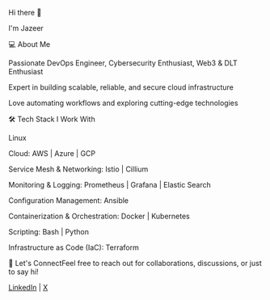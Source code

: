 Hi there 👋

I'm Jazeer

💻 About Me

Passionate DevOps Engineer, Cybersecurity Enthusiast, Web3 & DLT Enthusiast

Expert in building scalable, reliable, and secure cloud infrastructure

Love automating workflows and exploring cutting-edge technologies



🛠️ Tech Stack I Work With

Linux 

Cloud: AWS | Azure | GCP

Service Mesh & Networking: Istio | Cillium

Monitoring & Logging: Prometheus | Grafana | Elastic Search

Configuration Management: Ansible

Containerization & Orchestration: Docker | Kubernetes

Scripting: Bash | Python

Infrastructure as Code (IaC): Terraform

🚀 Let's ConnectFeel free to reach out for collaborations, discussions, or just to say hi!

[LinkedIn](https://linkedin.com/in/jazeer) | [X](https://x.com/iamjazeer)  



